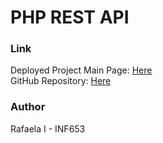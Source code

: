 # PHP REST API

### Link
Deployed Project Main Page: [Here](https://inf653-midtermri.onrender.com)  
GitHub Repository: [Here](https://github.com/gr33nc0de/INF653_MidtermRI.git)  


### Author
Rafaela I - INF653


